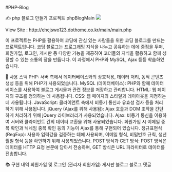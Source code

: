 #PHP-Blog

✍️ php 블로그 만들기 프로젝트
phpBlogMain
<img src="https://raw.githubusercontent.com/ehcjswo/php-blog/mainas/sets/img/gitImg01.jpg" />

View Site : http://ehcjswo123.dothome.co.kr/main/main.php

이 프로젝트는 PHP를 활용하여 코딩에 관심 있는 사람들을 위한 코딩 블로그를 만드는 프로젝트입니다. 코딩 블로그는 프로그래밍 지식을 나누고 공유하는 데에 중점을 두며, 회원가입, 로그인, 게시판 등 다양한 기능을 제공하여 코더들의 지식을 활용하고 함께 성장할 수 있는 소통의 장을 만듭니다. 이 과정에서 PHP와 MySQL, Ajax 등등 학습하였습니다.


🔧 사용 스택
PHP: 서버 측에서 데이터베이스와의 상호작용, 데이터 처리, 동적 콘텐츠 생성 등을 위해 PHP가 사용되었습니다.
MySQL (데이터베이스): PHP와 함께 데이터베이스를 사용하여 블로그 게시물과 관련 정보를 저장하고 관리합니다.
HTML: 웹 페이지의 구조를 정의하는 데 사용됩니다.
CSS: 웹 페이지의 스타일과 레이아웃을 지정하는데 사용됩니다.
JavaScript: 클라이언트 측에서 비동기 통신과 유효성 검사 등을 처리하기 위해 사용됩니다.
jQuery (Ajax를 위해 사용됨): Ajax 호출과 DOM 조작을 간단하게 처리하기 위해 jQuery 라이브러리가 사용되었습니다.
Ajax: 비동기 통신을 이용하여 서버와 클라이언트 간의 데이터 교환을 위해 사용되었습니다. 회원가입 시 이메일 중복 확인과 닉네임 중복 확인 등의 기능이 Ajax를 통해 구현되어 있습니다.
정규표현식(RegExp): 사용자 입력값을 검증하는 데에 사용되며, 이메일 형식, 비밀번호 규칙, 생년월일 형식 등을 확인하기 위해 사용되었습니다.
POST 방식과 GET 방식: POST 방식은 데이터를 HTTP 요청 본문에 담아서 전송하며, GET 방식은 URL 파라미터로 데이터를 전송합니다.



📚 구현 내역
회원가입 및 로그인 (관리자 회원가입)
게시판
블로그
블로그 댓글
